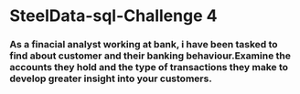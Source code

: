 # SteelData-sql-Challenge 4
### As a finacial analyst working at bank, i have been tasked to find about customer and their banking behaviour.Examine the accounts they hold and the type of transactions they make to develop greater insight into your customers.
